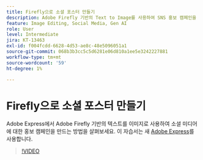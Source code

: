 ```yaml
---
title: Firefly으로 소셜 포스터 만들기
description: Adobe Firefly 기반의 Text to Image를 사용하여 SNS 홍보 캠페인을 만드는 방법을 살펴보세요.
feature: Image Editing, Social Media, Gen AI
role: User
level: Intermediate
jira: KT-13463
exl-id: f004fcdd-6628-4d53-ae8c-48e5096051a1
source-git-commit: 068b3b3cc5c5d6281e06d810a1ee5e3242227881
workflow-type: tm+mt
source-wordcount: '59'
ht-degree: 1%

---
```


# Firefly으로 소셜 포스터 만들기

Adobe Express에서 Adobe Firefly 기반의 텍스트를 이미지로 사용하여 소셜 미디어에 대한 홍보 캠페인을 만드는 방법을 살펴보세요. 이 자습서는 새 [Adobe Express](https://www.adobe.com/express/)를 사용합니다.

>[!VIDEO](https://video.tv.adobe.com/v/3420533?quality=12&learn=on&hidetitle=true)
